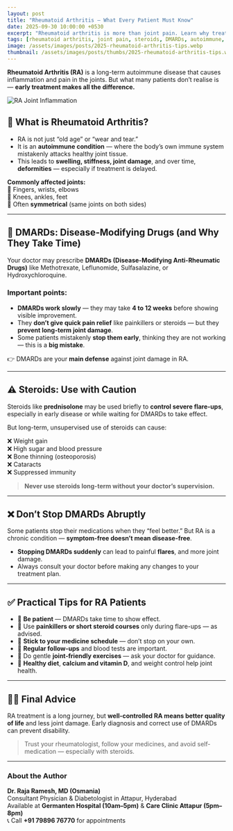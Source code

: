 ```yaml
---
layout: post  
title: "Rheumatoid Arthritis — What Every Patient Must Know"  
date: 2025-09-30 10:00:00 +0530  
excerpt: "Rheumatoid arthritis is more than joint pain. Learn why treatment delays can damage joints permanently, why steroids are not a long-term solution, and why DMARDs must be taken regularly."  
tags: [rheumatoid arthritis, joint pain, steroids, DMARDs, autoimmune, myths]  
image: /assets/images/posts/2025-rheumatoid-arthritis-tips.webp  
thumbnail: /assets/images/posts/thumbs/2025-rheumatoid-arthritis-tips.webp  
---
```


**Rheumatoid Arthritis (RA)** is a long-term autoimmune disease that causes inflammation and pain in the joints. But what many patients don’t realise is — **early treatment makes all the difference.**

![RA Joint Inflammation](/assets/images/posts/2025-rheumatoid-arthritis-tips.webp)

## 🧬 What is Rheumatoid Arthritis?

- RA is not just “old age” or “wear and tear.”  
- It is an **autoimmune condition** — where the body’s own immune system mistakenly attacks healthy joint tissue.  
- This leads to **swelling, stiffness, joint damage**, and over time, **deformities** — especially if treatment is delayed.

**Commonly affected joints:**  
🔹 Fingers, wrists, elbows  
🔹 Knees, ankles, feet  
🔹 Often **symmetrical** (same joints on both sides)

---

## 💊 DMARDs: Disease-Modifying Drugs (and Why They Take Time)

Your doctor may prescribe **DMARDs (Disease-Modifying Anti-Rheumatic Drugs)** like Methotrexate, Leflunomide, Sulfasalazine, or Hydroxychloroquine.

### Important points:
- **DMARDs work slowly** — they may take **4 to 12 weeks** before showing visible improvement.  
- They **don’t give quick pain relief** like painkillers or steroids — but they **prevent long-term joint damage**.  
- Some patients mistakenly **stop them early**, thinking they are not working — this is a **big mistake**.

👉 DMARDs are your **main defense** against joint damage in RA.

---

## ⚠️ Steroids: Use with Caution

Steroids like **prednisolone** may be used briefly to **control severe flare-ups**, especially in early disease or while waiting for DMARDs to take effect.

But long-term, unsupervised use of steroids can cause:

❌ Weight gain  
❌ High sugar and blood pressure  
❌ Bone thinning (osteoporosis)  
❌ Cataracts  
❌ Suppressed immunity  

> **Never use steroids long-term without your doctor’s supervision.**

---

## ❌ Don’t Stop DMARDs Abruptly

Some patients stop their medications when they “feel better.” But RA is a chronic condition — **symptom-free doesn’t mean disease-free**.

- **Stopping DMARDs suddenly** can lead to painful **flares**, and more joint damage.  
- Always consult your doctor before making any changes to your treatment plan.

---

## ✅ Practical Tips for RA Patients

- 🔹 **Be patient** — DMARDs take time to show effect.  
- 🔹 Use **painkillers or short steroid courses** only during flare-ups — as advised.  
- 🔹 **Stick to your medicine schedule** — don’t stop on your own.  
- 🔹 **Regular follow-ups** and blood tests are important.  
- 🔹 Do gentle **joint-friendly exercises** — ask your doctor for guidance.  
- 🔹 **Healthy diet**, **calcium and vitamin D**, and weight control help joint health.

---

## 👩‍⚕️ Final Advice

RA treatment is a long journey, but **well-controlled RA means better quality of life** and less joint damage. Early diagnosis and correct use of DMARDs can prevent disability.

> Trust your rheumatologist, follow your medicines, and avoid self-medication — especially with steroids.

---

### About the Author  
**Dr. Raja Ramesh, MD (Osmania)**  
Consultant Physician & Diabetologist in Attapur, Hyderabad  
Available at **Germanten Hospital (10am–5pm)** & **Care Clinic Attapur (5pm–8pm)**  
📞 Call **+91 79896 76770** for appointments
